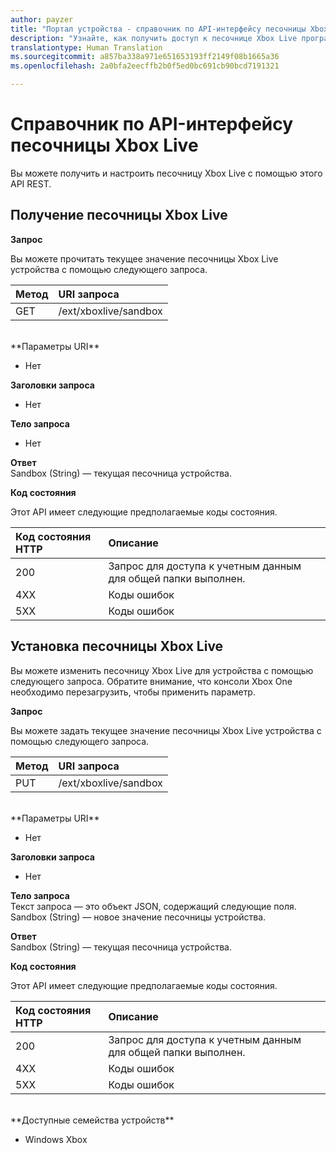 ```yaml
---
author: payzer
title: "Портал устройства - справочник по API-интерфейсу песочницы Xbox Live"
description: "Узнайте, как получить доступ к песочнице Xbox Live программными средствами."
translationtype: Human Translation
ms.sourcegitcommit: a857ba338a971e651653193ff2149f08b1665a36
ms.openlocfilehash: 2a0bfa2eecffb2b0f5ed0bc691cb90bcd7191321

---
```


# Справочник по API-интерфейсу песочницы Xbox Live   
Вы можете получить и настроить песочницу Xbox Live с помощью этого API REST.

## Получение песочницы Xbox Live

**Запрос**

Вы можете прочитать текущее значение песочницы Xbox Live устройства с помощью следующего запроса.

Метод      | URI запроса
:------     | :-----
GET | /ext/xboxlive/sandbox
<br />
**Параметры URI**

- Нет

**Заголовки запроса**

- Нет

**Тело запроса**

- Нет

**Ответ**   
Sandbox (String) — текущая песочница устройства.   

**Код состояния**

Этот API имеет следующие предполагаемые коды состояния.

Код состояния HTTP      | Описание
:------     | :-----
200 | Запрос для доступа к учетным данным для общей папки выполнен.
4XX | Коды ошибок
5XX | Коды ошибок

## Установка песочницы Xbox Live
Вы можете изменить песочницу Xbox Live для устройства с помощью следующего запроса. Обратите внимание, что консоли Xbox One необходимо перезагрузить, чтобы применить параметр.

**Запрос**

Вы можете задать текущее значение песочницы Xbox Live устройства с помощью следующего запроса.

Метод      | URI запроса
:------     | :-----
PUT | /ext/xboxlive/sandbox
<br />
**Параметры URI**

- Нет

**Заголовки запроса**

- Нет

**Тело запроса**   
Текст запроса — это объект JSON, содержащий следующие поля.   
Sandbox (String) — новое значение песочницы устройства.

**Ответ**   
Sandbox (String) — текущая песочница устройства.   

**Код состояния**

Этот API имеет следующие предполагаемые коды состояния.

Код состояния HTTP      | Описание
:------     | :-----
200 | Запрос для доступа к учетным данным для общей папки выполнен.
4XX | Коды ошибок
5XX | Коды ошибок

<br />
**Доступные семейства устройств**

* Windows Xbox




<!--HONumber=Aug16_HO3-->


